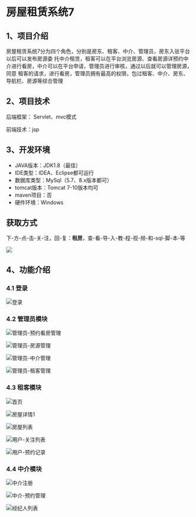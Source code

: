 # 房屋租赁系统7

## 1、项目介绍

房屋租赁系统7分为四个角色，分别是房东、租客、中介、管理员，房东入驻平台以后可以发布房源委 托中介租赁，租客可以在平台浏览房源、查看房源详预约中介进行看房，中介可以在平台申请，管理员进行审核，通过以后就可以管理房源，同意 租客的请求，进行看房，管理员拥有最高的权限，包过租客、中介、房东、导航栏、房源等综合管理

## 2、项目技术

后端框架： Servlet、mvc模式

前端技术：jsp

## 3、开发环境

- JAVA版本：JDK1.8（最佳）
- IDE类型：IDEA、Eclipse都可运行
- 数据库类型：MySql（5.7、8.x版本都可） 
- tomcat版本：Tomcat 7-10版本均可
- maven项目：否
- 硬件环境：Windows
## 获取方式
下-方-点-击-关-注，回-复：**租房**，查-看-导-入-教-程-视-频-和-sql-脚-本-等

 ![](https://www.codeshop.fun/Typora-Images/202205281253739.png)

## 4、功能介绍

### 4.1 登录

![登录](https://www.codeshop.fun/Typora-Images/202402032227239.jpg)

### 4.2 管理员模块

![管理员-预约看房管理](https://www.codeshop.fun/Typora-Images/202402032228942.jpg)

![管理员-房源管理](https://www.codeshop.fun/Typora-Images/202402032228989.jpg)

![管理员-中介管理](https://www.codeshop.fun/Typora-Images/202402032228040.jpg)

![管理员-租客管理](https://www.codeshop.fun/Typora-Images/202402032228022.jpg)

### 4.3 租客模块

![首页](https://www.codeshop.fun/Typora-Images/202402032228523.jpg)

![房屋详情1](https://www.codeshop.fun/Typora-Images/202402032228454.jpg)

![房屋列表](https://www.codeshop.fun/Typora-Images/202402032228201.jpg)

![用户-关注列表](https://www.codeshop.fun/Typora-Images/202402032228186.jpg)

![用户-预约记录](https://www.codeshop.fun/Typora-Images/202402032228893.jpg)

### 4.4 中介模块

![中介注册](https://www.codeshop.fun/Typora-Images/202402032228286.jpg)

![中介-预约管理](https://www.codeshop.fun/Typora-Images/202402032228434.jpg)

![经纪人列表](https://www.codeshop.fun/Typora-Images/202402032228561.jpg)






